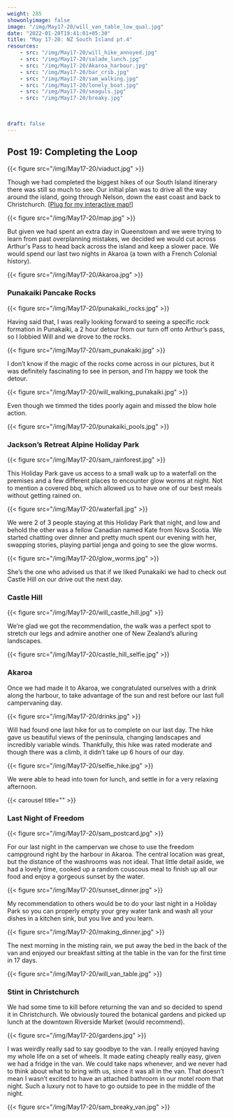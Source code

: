 ```yaml
---
weight: 285
showonlyimage: false
image: "/img/May17-20/will_van_table_low_qual.jpg"
date: "2022-01-20T19:41:01+05:30"
title: "May 17-20: NZ South Island pt.4"
resources:
    - src: "/img/May17-20/will_hike_annoyed.jpg"
    - src: "/img/May17-20/salade_lunch.jpg"
    - src: "/img/May17-20/Akaroa_harbour.jpg"
    - src: "/img/May17-20/bar_crib.jpg"
    - src: "/img/May17-20/sam_walking.jpg"
    - src: "/img/May17-20/lonely_boat.jpg"
    - src: "/img/May17-20/seaguls.jpg"
    - src: "/img/May17-20/breaky.jpg"
   
    

draft: false
---
```


## Post 19: Completing the Loop

{{< figure src="/img/May17-20/viaduct.jpg" >}} 
&nbsp;

Though we had completed the biggest hikes of our South Island itinerary there was still so much to see. Our initial plan was to drive all the way around the island, going through Nelson, down the east coast and back to Christchurch. [[Plug for my interactive map!](https://www.traveledmap.com/traveledmap/3sBBHdVayuZDfudHzRgnv9i39Bu2#)]

{{< figure src="/img/May17-20/map.jpg" >}} 
&nbsp;

But given we had spent an extra day in Queenstown and we were trying to learn from past overplanning mistakes, we decided we would cut across Arthur's Pass to head back across the island and keep a slower pace. We would spend our last two nights in Akaroa (a town with a French Colonial history). 

{{< figure src="/img/May17-20/Akaroa.jpg" >}} 
&nbsp;

### Punakaiki Pancake Rocks

{{< figure src="/img/May17-20/punakaiki_rocks.jpg" >}} 
&nbsp;

Having said that, I was really looking forward to seeing a specific rock formation in Punakaiki, a 2 hour detour from our turn off onto Arthur’s pass, so I lobbied Will and we drove to the rocks. 

{{< figure src="/img/May17-20/sam_punakaiki.jpg" >}} 
&nbsp;

I don’t know if the magic of the rocks come across in our pictures, but it was definitely fascinating to see in person, and I’m happy we took the detour. 

{{< figure src="/img/May17-20/will_walking_punakaiki.jpg" >}} 
&nbsp;

Even though we timmed the tides poorly again and missed the blow hole action. 

{{< figure src="/img/May17-20/punakaiki_pools.jpg" >}} 
&nbsp;

### Jackson’s Retreat Alpine Holiday Park 

{{< figure src="/img/May17-20/sam_rainforest.jpg" >}} 
&nbsp;

This Holiday Park gave us access to a small walk up to a waterfall on the premises and a few different places to encounter glow worms at night. Not to mention a covered bbq, which allowed us to have one of our best meals without getting rained on. 

{{< figure src="/img/May17-20/waterfall.jpg" >}} 
&nbsp;

We were 2 of 3 people staying at this Holiday Park that night, and low and behold the other was a fellow Canadian named Kate from Nova Scotia. We started chatting over dinner and pretty much spent our evening with her, swapping stories, playing partial jenga and going to see the glow worms. 

{{< figure src="/img/May17-20/glow_worms.jpg" >}} 
&nbsp;

She’s the one who advised us that if we liked Punakaiki we had to check out Castle Hill on our drive out the next day. 

### Castle Hill 

{{< figure src="/img/May17-20/will_castle_hill.jpg" >}} 
&nbsp;

We’re glad we got the recommendation, the walk was a perfect spot to stretch our legs and admire another one of New Zealand’s alluring landscapes. 

{{< figure src="/img/May17-20/castle_hill_selfie.jpg" >}} 
&nbsp;

### Akaroa 

Once we had made it to Akaroa, we congratulated ourselves with a drink along the harbour, to take advantage of the sun and rest before our last full campervaning day. 

{{< figure src="/img/May17-20/drinks.jpg" >}} 
&nbsp;

Will had found one last hike for us to complete on our last day. The hike gave us beautiful views of the peninsula, changing landscapes and incredibly variable winds. Thankfully, this hike was rated moderate and though there was a climb, it didn’t take up 6 hours of our day. 

{{< figure src="/img/May17-20/selfie_hike.jpg" >}} 
&nbsp;

We were able to head into town for lunch, and settle in for a very relaxing afternoon. 

{{< carousel title="" >}}
&nbsp;

### Last Night of Freedom

{{< figure src="/img/May17-20/sam_postcard.jpg" >}} 
&nbsp;


For our last night in the campervan we chose to use the freedom campground right by the harbour in Akaroa. The central location was great, but the distance of the washrooms was not ideal. That little detail aside, we had a lovely time, cooked up a random couscous meal to finish up all our food and enjoy a gorgeous sunset by the water. 

{{< figure src="/img/May17-20/sunset_dinner.jpg" >}} 
&nbsp;

My recommendation to others would be to do your last night in a Holiday Park so you can properly empty your grey water tank and wash all your dishes in a kitchen sink, but you live and you learn. 

{{< figure src="/img/May17-20/making_dinner.jpg" >}} 
&nbsp;

The next morning in the misting rain, we put away the bed in the back of the van and enjoyed our breakfast sitting at the table in the van for the first time in 17 days. 

{{< figure src="/img/May17-20/will_van_table.jpg" >}} 
&nbsp;


### Stint in Christchurch

We had some time to kill before returning the van and so decided to spend it in Christchurch. We obviously toured the botanical gardens and picked up lunch at the downtown Riverside Market (would recommend). 

{{< figure src="/img/May17-20/gardens.jpg" >}} 
&nbsp;

I was weirdly really sad to say goodbye to the van. I really enjoyed having my whole life on a set of wheels. It made eating cheaply really easy, given we had a fridge in the van. We could take naps whenever, and we never had to think about what to bring with us, since it was all in the van. That doesn’t mean I wasn’t excited to have an attached bathroom in our motel room that night. Such a luxury not to have to go outside to pee in the middle of the night. 

{{< figure src="/img/May17-20/sam_breaky_van.jpg" >}} 
&nbsp;
